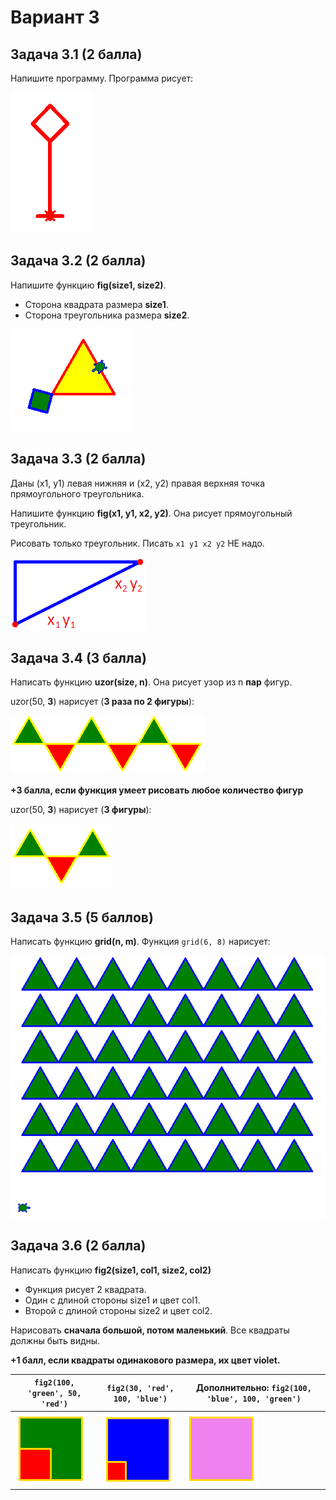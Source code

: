 # Вариант 3

## Задача 3.1 (2 балла)

Напишите программу. Программа рисует:

![img/simple/p3.png](img/simple/p3.png)

## Задача 3.2 (2 балла)

Напишите функцию **fig(size1, size2)**. 

* Сторона квадрата размера **size1**.
* Сторона треугольника размера **size2**.

![img/simple/pf3.png](img/simple/pf3.png)

## Задача 3.3 (2 балла)

Даны (x1, y1) левая нижняя и (x2, y2) правая верхняя точка прямоугольного треугольника.

Напишите функцию **fig(x1, y1, x2, y2)**. Она рисует прямоугольный треугольник. 

Рисовать только треугольник. Писать `x1 y1 x2 y2` НЕ надо.

![img/geom/kr4_1.png](img/geom/kr4_1.png)

## Задача 3.4 (3 балла)

Написать функцию **uzor(size, n)**. Она рисует узор из n **пар** фигур.

uzor(50, <b>3</b>) нарисует (**3 раза по 2 фигуры**):

![img/for/t2_3.png](img/for/t2_3.png)

**+3 балла, если функция умеет рисовать любое количество фигур**

uzor(50, <b>3</b>) нарисует (**3 фигуры**):

![img/for/t2_3_2.png](img/for/t2_3_2.png)

## Задача 3.5 (5 баллов)

Написать функцию **grid(n, m)**. Функция `grid(6, 8)` нарисует:

![img/for2/grid3.png](img/for2/grid3.png)


## Задача 3.6 (2 балла)

Написать функцию **fig2(size1, col1, size2, col2)**

* Функция рисует 2 квадрата.
* Один с длиной стороны size1 и цвет col1.
* Второй с длиной стороны size2 и цвет col2.

Нарисовать **сначала большой, потом маленький**. Все квадраты должны быть видны.

**+1 балл, если квадраты одинакового размера, их цвет violet.**

| `fig2(100, 'green', 50, 'red')` | `fig2(30, 'red', 100, 'blue')` | Дополнительно: `fig2(100, 'blue', 100, 'green')` |
|----|----|----|
| ![img/if/if2_3_1.png](img/if/if2_3_1.png) |  ![img/if/if2_3_2.png](img/if/if2_3_2.png)  | ![img/if/if2_3_3.png](img/if/if2_3_3.png) |

